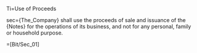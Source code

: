 Ti=Use of Proceeds

sec={The_Company} shall use the proceeds of sale and issuance of the {Notes} for the operations of its business, and not for any personal, family or household purpose.

=[Bit/Sec_01]